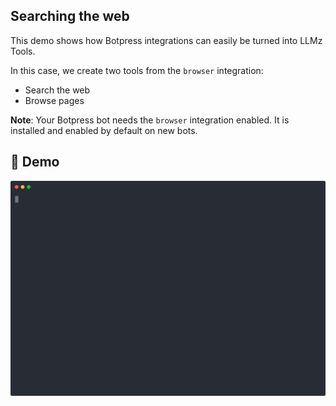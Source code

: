 ## Searching the web

This demo shows how Botpress integrations can easily be turned into LLMz Tools.

In this case, we create two tools from the `browser` integration:

- Search the web
- Browse pages

**Note**: Your Botpress bot needs the `browser` integration enabled. It is installed and enabled by default on new bots.

## 🎥 Demo

![Demo](./demo.svg)

